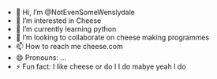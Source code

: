 - 👋 Hi, I’m @NotEvenSomeWenslydale
- 👀 I’m interested in Cheese
- 🌱 I’m currently learning python
- 💞️ I’m looking to collaborate on cheese making programmes
- 📫 How to reach me cheese.com
- 😄 Pronouns: ...
- ⚡ Fun fact: I like cheese                                    or do I                                             I do                        mabye                             yeah I do

<!---
NotEvenSomeWenslydale/NotEvenSomeWenslydale is a ✨ special ✨ repository because its `README.md` (this file) appears on your GitHub profile.
You can click the Preview link to take a look at your changes.
--->
